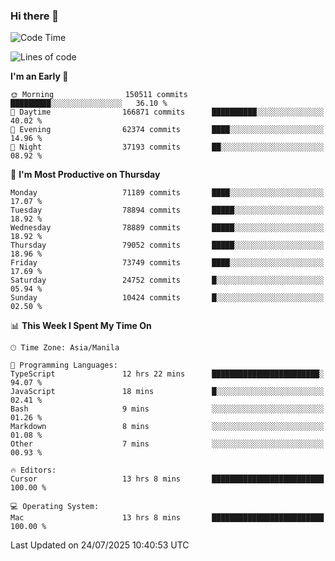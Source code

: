 ### Hi there 👋

<!--START_SECTION:waka-->
![Code Time](http://img.shields.io/badge/Code%20Time-6%2C138%20hrs%2031%20mins-blue)

![Lines of code](https://img.shields.io/badge/From%20Hello%20World%20I%27ve%20Written-142.7%20million%20lines%20of%20code-blue)

**I'm an Early 🐤** 

```text
🌞 Morning                150511 commits      █████████░░░░░░░░░░░░░░░░   36.10 % 
🌆 Daytime                166871 commits      ██████████░░░░░░░░░░░░░░░   40.02 % 
🌃 Evening                62374 commits       ████░░░░░░░░░░░░░░░░░░░░░   14.96 % 
🌙 Night                  37193 commits       ██░░░░░░░░░░░░░░░░░░░░░░░   08.92 % 
```
📅 **I'm Most Productive on Thursday** 

```text
Monday                   71189 commits       ████░░░░░░░░░░░░░░░░░░░░░   17.07 % 
Tuesday                  78894 commits       █████░░░░░░░░░░░░░░░░░░░░   18.92 % 
Wednesday                78889 commits       █████░░░░░░░░░░░░░░░░░░░░   18.92 % 
Thursday                 79052 commits       █████░░░░░░░░░░░░░░░░░░░░   18.96 % 
Friday                   73749 commits       ████░░░░░░░░░░░░░░░░░░░░░   17.69 % 
Saturday                 24752 commits       █░░░░░░░░░░░░░░░░░░░░░░░░   05.94 % 
Sunday                   10424 commits       █░░░░░░░░░░░░░░░░░░░░░░░░   02.50 % 
```


📊 **This Week I Spent My Time On** 

```text
🕑︎ Time Zone: Asia/Manila

💬 Programming Languages: 
TypeScript               12 hrs 22 mins      ████████████████████████░   94.07 % 
JavaScript               18 mins             █░░░░░░░░░░░░░░░░░░░░░░░░   02.41 % 
Bash                     9 mins              ░░░░░░░░░░░░░░░░░░░░░░░░░   01.26 % 
Markdown                 8 mins              ░░░░░░░░░░░░░░░░░░░░░░░░░   01.08 % 
Other                    7 mins              ░░░░░░░░░░░░░░░░░░░░░░░░░   00.93 % 

🔥 Editors: 
Cursor                   13 hrs 8 mins       █████████████████████████   100.00 % 

💻 Operating System: 
Mac                      13 hrs 8 mins       █████████████████████████   100.00 % 
```


 Last Updated on 24/07/2025 10:40:53 UTC
<!--END_SECTION:waka-->


<!--
**rad182/rad182** is a ✨ _special_ ✨ repository because its `README.md` (this file) appears on your GitHub profile.

Here are some ideas to get you started:

- 🔭 I’m currently working on ...
- 🌱 I’m currently learning ...
- 👯 I’m looking to collaborate on ...
- 🤔 I’m looking for help with ...
- 💬 Ask me about ...
- 📫 How to reach me: ...
- 😄 Pronouns: ...
- ⚡ Fun fact: ...
-->
